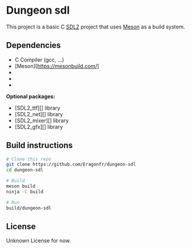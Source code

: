 # Dungeon sdl

This project is a basic C [SDL2][SDL] project that uses [Meson](https://mesonbuild.com/) as a build system.


## Dependencies

- C Compiler (gcc, ...)
- [Meson][https://mesonbuild.com/]
- [SDL]: https://www.libsdl.org
- [Git]: https://git-scm.com
- [SDL2_image]: https://www.libsdl.org/projects/SDL_image

**Optional packages:**

- [SDL2_ttf][] library
- [SDL2_net][] library
- [SDL2_mixer][] library
- [SDL2_gfx][] library

## Build instructions

```sh
# Clone this repo
git clone https://github.com/Eragonfr/dungeon-sdl
cd dungeon-sdl

# Build
meson build
ninja -C build

# Run
build/dungeon-sdl
```

## License

Unknown License for now.
